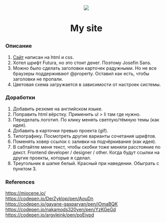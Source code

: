 <p align="center"><img src="https://img.icons8.com/emoji/100/000000/dog-face.png"/></p>  

# <p align="center">My site</p>



### Описание
1. [Сайт](https://artchumak.ru) написан на html и css.
2. Хотел шрифт Futura, но это стоит денег. Поэтому Josefin Sans.
3. Можно было сделать заголовки карточек радужными. Но не все браузеры поддерживают @property. Оставил как есть, чтобы заголовки не пропали.
4. Цветовая схема загружается в зависимости от настроек системы.
### Доработки
1. Добавить резюме на английском языке.
2. Поправить html вёрстку. Применить ul > li там где нужно.
3. Переделать логотип. По клику менять светлую/тёмную темы (как идея).
4. Добавить в карточки превью проекта (gif).
5. Типографику. Посмотреть другие варианты сочетания шрифтов.
6. Поменять ховер ссылок с заливки на подчёркивание (как идея).
7. В сабтайтле меня текст, чтобы скобки тоже меняли расстояние по декст. Frontend developer / designer / other. Когда будут ссылки на другие проекты, которые я сделал.
8. Треугольник в шапке белый. Красный при наведении. Обыграть с пунктом 3.


### References
https://miocene.io/  
https://codepen.io/DerZyklop/pen/AouDn  
https://codepen.io/gayane-gasparyan/pen/jOmaBQK  
https://codepen.io/nakamods320yen/pen/YzKGeGd  
https://codepen.io/argyleink/pen/poEjvpd
